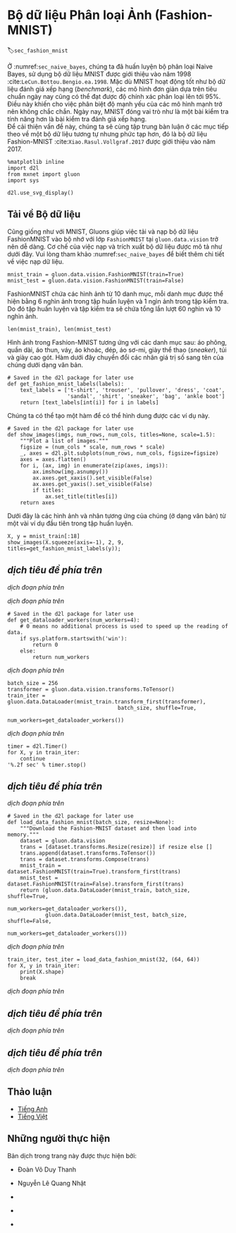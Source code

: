 <!-- ===================== Bắt đầu dịch Phần 1 ===================== -->
<!-- ========================================= REVISE PHẦN 1 - BẮT ĐẦU =================================== -->

<!--
# The Image Classification Dataset (Fashion-MNIST)
-->

# Bộ dữ liệu Phân loại Ảnh (Fashion-MNIST)
:label:`sec_fashion_mnist`

<!--
In :numref:`sec_naive_bayes`, we trained a naive Bayes classifier, using the MNIST dataset introduced in 1998 :cite:`LeCun.Bottou.Bengio.ea.1998`.
While MNIST had a good run as a benchmark dataset, even simple models by today's standards achieve classification accuracy over 95%. 
Making it unsuitable for distinguishing between stronger models and weaker ones.
Today, MNIST serves as more of sanity checks than as a benchmark.
To up the ante just a bit, we will focus our discussion in the coming sections on the qualitatively similar, 
but comparatively complex Fashion-MNIST dataset :cite:`Xiao.Rasul.Vollgraf.2017`, which was released in 2017.
-->

Ở :numref:`sec_naive_bayes`, chúng ta đã huấn luyện bộ phân loại Naive Bayes, sử dụng bộ dữ liệu MNIST được giới thiệu vào năm 1998 :cite:`LeCun.Bottou.Bengio.ea.1998`.
Mặc dù MNIST hoạt động tốt như bộ dữ liệu đánh giá xếp hạng (_benchmark_), các mô hình đơn giản dựa trên tiêu chuẩn ngày nay cũng có thể đạt được độ chính xác phân loại lên tới 95%.
Điều này khiến cho việc phân biệt độ mạnh yếu của các mô hình mạnh trở nên không chắc chắn. 
Ngày nay, MNIST đóng vai trò như là một bài kiểm tra tính năng hơn là bài kiểm tra đánh giá xếp hạng.   
Để cải thiện vấn đề này, chúng ta sẽ cùng tập trung bàn luận ở các mục tiếp theo về một bộ dữ liệu tương tự nhưng phức tạp hơn, đó là bộ dữ liệu Fashion-MNIST  :cite:`Xiao.Rasul.Vollgraf.2017` được giới thiệu vào năm 2017.

```{.python .input  n=7}
%matplotlib inline
import d2l
from mxnet import gluon
import sys

d2l.use_svg_display()
```

<!--
## Getting the Dataset
-->

## Tải về Bộ dữ liệu

<!--
Just as with MNIST, Gluon makes it easy to download and load the FashionMNIST dataset into memory via the `FashionMNIST` class contained in `gluon.data.vision`.
We briefly work through the mechanics of loading and exploring the dataset below.
Please refer to :numref:`sec_naive_bayes` for more details on loading data.
-->

Cũng giống như với MNIST, Gluons giúp việc tải và nạp bộ dữ liệu FashionMNIST vào bộ nhớ với lớp `FashionMNIST` tại `gluon.data.vision` trở nên dễ dàng. 
Cơ chế của việc nạp và trích xuất bộ dữ liệu được mô tả như dưới đây.
Vui lòng tham khảo :numref:`sec_naive_bayes` để biết thêm chi tiết về việc nạp dữ liệu. 

```{.python .input  n=23}
mnist_train = gluon.data.vision.FashionMNIST(train=True)
mnist_test = gluon.data.vision.FashionMNIST(train=False)
```

<!--
FashionMNIST consists of images from 10 categories, each represented by 6k images in the training set and by 1k in the test set.
Consequently the training set and the test set contain 60k and 10k images, respectively.
-->

FashionMNIST chứa các hình ảnh từ 10 danh mục, mỗi danh mục được thể hiện bằng 6 nghìn ảnh trong tập huấn luyện và 1 ngìn ảnh trong tập kiểm tra. 
Do đó tập huấn luyện và tập kiểm tra sẽ chứa tổng lần lượt 60 nghìn và 10 nghìn ảnh.

```{.python .input}
len(mnist_train), len(mnist_test)
```

<!--
The images in Fashion-MNIST are associated with the following categories: t-shirt, trousers, pullover, dress, coat, sandal, shirt, sneaker, bag and ankle boot.
The following function converts between numeric label indices and their names in text.
-->

Hình ảnh trong Fashion-MNIST tương ứng với các danh mục sau: áo phông, quần dài, áo thun, váy, áo khoác, dép, áo sơ-mi, giày thể thao (_sneaker_), túi và giày cao gót. 
Hàm dưới đây chuyển đổi các nhãn giá trị số sang tên của chúng dưới dạng văn bản.

```{.python .input  n=25}
# Saved in the d2l package for later use
def get_fashion_mnist_labels(labels):
    text_labels = ['t-shirt', 'trouser', 'pullover', 'dress', 'coat',
                   'sandal', 'shirt', 'sneaker', 'bag', 'ankle boot']
    return [text_labels[int(i)] for i in labels]
```

<!--
We can now create a function to visualize these examples.
-->

Chúng ta có thể tạo một hàm để có thể hình dung được các ví dụ này. 

```{.python .input}
# Saved in the d2l package for later use
def show_images(imgs, num_rows, num_cols, titles=None, scale=1.5):
    """Plot a list of images."""
    figsize = (num_cols * scale, num_rows * scale)
    _, axes = d2l.plt.subplots(num_rows, num_cols, figsize=figsize)
    axes = axes.flatten()
    for i, (ax, img) in enumerate(zip(axes, imgs)):
        ax.imshow(img.asnumpy())
        ax.axes.get_xaxis().set_visible(False)
        ax.axes.get_yaxis().set_visible(False)
        if titles:
            ax.set_title(titles[i])
    return axes
```

<!--
Here are the images and their corresponding labels (in text) for the first few examples in the training dataset.
-->

Dưới đây là các hình ảnh và nhãn tương ứng của chúng (ở dạng văn bản) từ một vài ví dụ đầu tiên trong tập huấn luyện. 

```{.python .input}
X, y = mnist_train[:18]
show_images(X.squeeze(axis=-1), 2, 9, titles=get_fashion_mnist_labels(y));
```

<!-- ===================== Kết thúc dịch Phần 1 ===================== -->

<!-- ===================== Bắt đầu dịch Phần 2 ===================== -->

<!--
## Reading a Minibatch
-->

## *dịch tiêu đề phía trên*

<!--
To make our life easier when reading from the training and test sets, we use a `DataLoader` rather than creating one from scratch, as we did in :numref:`sec_linear_scratch`.
Recall that at each iteration, a `DataLoader` reads a minibatch of data with size `batch_size` each time.
-->

*dịch đoạn phía trên*

<!--
During training, reading data can be a significant performance bottleneck, especially when our model is simple or when our computer is fast.
A handy feature of Gluon's `DataLoader` is the ability to use multiple processes to speed up data reading.
For instance, we can set aside 4 processes to read the data (via `num_workers`).
Because this feature is not currently supported on Windows the following code checks the platform to make sure that we do not saddle our Windows-using friends with error messages later on.
-->

*dịch đoạn phía trên*

```{.python .input}
# Saved in the d2l package for later use
def get_dataloader_workers(num_workers=4):
    # 0 means no additional process is used to speed up the reading of data.
    if sys.platform.startswith('win'):
        return 0
    else:
        return num_workers
```

<!--
Below, we convert the image data from uint8 to 32-bit floating point numbers using the `ToTensor` class.
Additionally, the transformer will divide all numbers by 255 so that all pixels have values between 0 and 1.
The `ToTensor` class also moves the image channel from the last dimension to the first dimension to facilitate the convolutional neural network calculations introduced later.
Through the `transform_first` function of the dataset, we apply the transformation of `ToTensor` to the first element of each instance (image and label).
-->

*dịch đoạn phía trên*

```{.python .input  n=28}
batch_size = 256
transformer = gluon.data.vision.transforms.ToTensor()
train_iter = gluon.data.DataLoader(mnist_train.transform_first(transformer),
                                   batch_size, shuffle=True,
                                   num_workers=get_dataloader_workers())
```

<!--
Let's look at the time it takes to read the training data.
-->

*dịch đoạn phía trên*

```{.python .input}
timer = d2l.Timer()
for X, y in train_iter:
    continue
'%.2f sec' % timer.stop()
```

<!-- ===================== Kết thúc dịch Phần 2 ===================== -->

<!-- ===================== Bắt đầu dịch Phần 3 ===================== -->

<!-- ========================================= REVISE PHẦN 1 - KẾT THÚC ===================================-->

<!-- ========================================= REVISE PHẦN 2 - BẮT ĐẦU ===================================-->

<!--
## Putting All Things Together
-->

## *dịch tiêu đề phía trên*

<!--
Now we define the `load_data_fashion_mnist` function that obtains and reads the Fashion-MNIST dataset.
It returns the data iterators for both the training set and validation set.
In addition, it accepts an optional argument to resize images to another shape.
-->

*dịch đoạn phía trên*

```{.python .input  n=4}
# Saved in the d2l package for later use
def load_data_fashion_mnist(batch_size, resize=None):
    """Download the Fashion-MNIST dataset and then load into memory."""
    dataset = gluon.data.vision
    trans = [dataset.transforms.Resize(resize)] if resize else []
    trans.append(dataset.transforms.ToTensor())
    trans = dataset.transforms.Compose(trans)
    mnist_train = dataset.FashionMNIST(train=True).transform_first(trans)
    mnist_test = dataset.FashionMNIST(train=False).transform_first(trans)
    return (gluon.data.DataLoader(mnist_train, batch_size, shuffle=True,
                                  num_workers=get_dataloader_workers()),
            gluon.data.DataLoader(mnist_test, batch_size, shuffle=False,
                                  num_workers=get_dataloader_workers()))
```

<!--
Below, we verify that image resizing works.
-->

*dịch đoạn phía trên*

```{.python .input  n=5}
train_iter, test_iter = load_data_fashion_mnist(32, (64, 64))
for X, y in train_iter:
    print(X.shape)
    break
```

<!--
We are now ready to work with the FashionMNIST dataset in the sections that follow.
-->

*dịch đoạn phía trên*

<!-- ===================== Kết thúc dịch Phần 3 ===================== -->

<!-- ===================== Bắt đầu dịch Phần 4 ===================== -->

<!--
## Summary
-->

## *dịch tiêu đề phía trên*

<!--
* Fashion-MNIST is an apparel classification dataset consisting of images representing 10 categories.
* We will use this dataset in subsequent sections and chapters to evaluate various classification algorithms.
* We store the shape of each image with height $h$ width $w$ pixels as $h \times w$ or `(h, w)`.
* Data iterators are a key component for efficient performance. Rely on well-implemented iterators that exploit multi-threading to avoid slowing down your training loop.
-->

*dịch đoạn phía trên*

<!--
## Exercises
-->

## *dịch tiêu đề phía trên*

<!--
1. Does reducing the `batch_size` (for instance, to 1) affect read performance?
2. For non-Windows users, try modifying `num_workers` to see how it affects read performance. Plot the performance against the number of works employed.
3. Use the MXNet documentation to see which other datasets are available in `mxnet.gluon.data.vision`.
4. Use the MXNet documentation to see which other transformations are available in `mxnet.gluon.data.vision.transforms`.
-->

*dịch đoạn phía trên*

<!-- ===================== Kết thúc dịch Phần 4 ===================== -->

<!-- ========================================= REVISE PHẦN 2 - KẾT THÚC ===================================-->

<!--
## [Discussions](https://discuss.mxnet.io/t/2335)
-->

## Thảo luận
* [Tiếng Anh](https://discuss.mxnet.io/t/2335)
* [Tiếng Việt](https://forum.machinelearningcoban.com/c/d2l)

## Những người thực hiện
Bản dịch trong trang này được thực hiện bởi:
<!--
Tác giả của mỗi Pull Request điền tên mình và tên những người review mà bạn thấy
hữu ích vào từng phần tương ứng. Mỗi dòng một tên, bắt đầu bằng dấu `*`.

Lưu ý:
* Nếu reviewer không cung cấp tên, bạn có thể dùng tên tài khoản GitHub của họ
với dấu `@` ở đầu. Ví dụ: @aivivn.

* Tên đầy đủ của các reviewer có thể được tìm thấy tại https://github.com/aivivn/d2l-vn/blob/master/docs/contributors_info.md.
-->

* Đoàn Võ Duy Thanh
<!-- Phần 1 -->
* Nguyễn Lê Quang Nhật

<!-- Phần 2 -->
*

<!-- Phần 3 -->
*

<!-- Phần 4 -->
*
